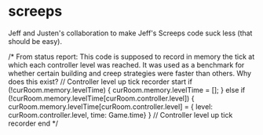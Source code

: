 # screeps
Jeff and Justen's collaboration to make Jeff's Screeps code suck less (that should be easy).

/* From status report:
 This code is supposed to record in memory the tick at which each controller level was reached.
 It was used as a benchmark for whether certain building and creep strategies were faster than others.
        Why does this exist?
        // Controller level up tick recorder start
        if (!curRoom.memory.levelTime) {
            curRoom.memory.levelTime = [];
        } else if (!curRoom.memory.levelTime[curRoom.controller.level]) {
            curRoom.memory.levelTime[curRoom.controller.level] =
                { level: curRoom.controller.level, time: Game.time}
        }
        // Controller level up tick recorder end
*/
